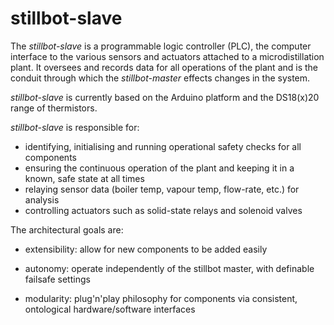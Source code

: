 stillbot-slave
===================

The *stillbot-slave* is a programmable logic controller (PLC), the computer interface to the various sensors and actuators attached to a microdistillation plant.
It oversees and records data for all operations of the plant and is the conduit through which the *stillbot-master* effects changes in the system.

*stillbot-slave* is currently based on the Arduino platform and the DS18(x)20 range of thermistors.

*stillbot-slave* is responsible for:
* identifying, initialising and running operational safety checks for all components
* ensuring the continuous operation of the plant and keeping it in a known, safe state at all times
* relaying sensor data (boiler temp, vapour temp, flow-rate, etc.) for analysis
* controlling actuators such as solid-state relays and solenoid valves

The architectural goals are:
* extensibility: allow for new components to be added easily

* autonomy: operate independently of the stillbot master, with definable failsafe settings
* modularity: plug'n'play philosophy for components via consistent, ontological hardware/software interfaces
